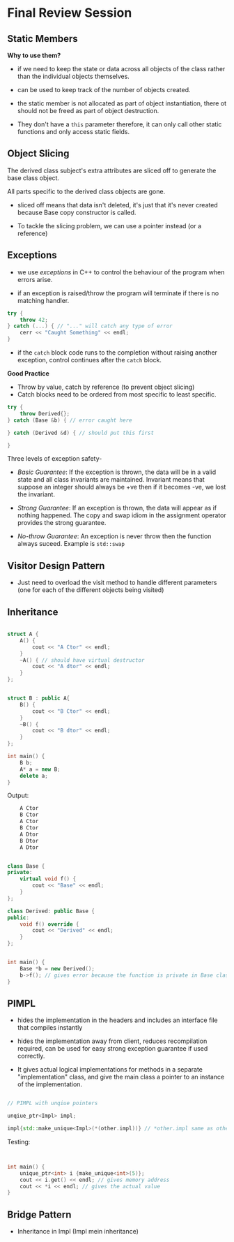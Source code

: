 # Final Review Session

## Static Members

**Why to use them?**
- if we need to keep the state or data across all objects of the class rather than the individual objects themselves.

- can be used to keep track of the number of objects created.

- the static member is not allocated as part of object instantiation, there ot should not be freed as part of object destruction.

- They don't have a `this` parameter therefore, it can only call other static functions and only access static fields.

## Object Slicing

The derived class subject's extra attributes are sliced off to generate the base class object.

All parts specific to the derived class objects are gone.

- sliced off means that data isn't deleted, it's just that it's never created because Base copy constructor is called. 

- To tackle the slicing problem, we can use a pointer instead (or a reference)

## Exceptions

- we use *exceptions* in C++ to control the behaviour of the program when errors arise. 

- if an exception is raised/throw the program will terminate if there is no matching handler. 

```C++
try {
    throw 42;
} catch (...) { // "..." will catch any type of error
    cerr << "Caught Something" << endl;
}
```

- if the `catch` block code runs to the completion without raising another exception, control continues after the `catch` block.

**Good Practice**

- Throw by value, catch by reference (to prevent object slicing)
- Catch blocks need to be ordered from most specific to least specific. 

```C++
try {
    throw Derived{};
} catch (Base &b) { // error caught here

} catch (Derived &d) { // should put this first

}
```

Three levels of exception safety- 
- *Basic Guarantee*: If the exception is thrown, the data will be in a valid state and all class invariants are maintained. 
Invariant means that suppose an integer should always be +ve then if it becomes -ve, we lost the invariant. 

- *Strong Guarantee*: If an exception is thrown, the data will appear as if nothing happened. The copy and swap idiom in the assignment operator provides the strong guarantee. 

- *No-throw Guarantee*: An exception is never throw then the function always suceed. Example is `std::swap`

## Visitor Design Pattern

- Just need to overload the visit method to handle different parameters (one for each of the different objects being visited)


## Inheritance

```C++

struct A {
    A() {
        cout << "A Ctor" << endl;
    }
    ~A() { // should have virtual destructor
        cout << "A dtor" << endl; 
    }
};


struct B : public A{
    B() {
        cout << "B Ctor" << endl;
    }
    ~B() {
        cout << "B dtor" << endl; 
    }
};

int main() {
    B b;
    A* a = new B;
    delete a; 
}

```
Output:
```bash
    A Ctor
    B Ctor
    A Ctor
    B Ctor
    A Dtor
    B Dtor
    A Dtor
```

```C++

class Base {
private:
    virtual void f() {
        cout << "Base" << endl;
    }
};

class Derived: public Base {
public:
    void f() override {
        cout << "Derived" << endl;
    }
};


int main() {
    Base *b = new Derived();
    b->f(); // gives error because the function is private in Base class
}

```

## PIMPL

- hides the implementation in the headers and includes an interface file that compiles instantly

- hides the implementation away from client, reduces recompilation required, can be used for easy strong exception guarantee if used correctly. 

- It gives actual logical implementations for methods in a separate "implementation" class, and give the main class a pointer to an instance of the implementation.

```C++

// PIMPL with unqiue pointers

unqiue_ptr<Impl> impl;

impl{std::make_unique<Impl>(*(other.impl))} // *other.impl same as other.impl.get()

```

Testing:

```C++


int main() {
    unique_ptr<int> i {make_unique<int>(5)};
    cout << i.get() << endl; // gives memory address
    cout << *i << endl; // gives the actual value
}


```

## Bridge Pattern

- Inheritance in Impl (Impl mein inheritance)
